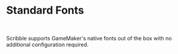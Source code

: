# Standard Fonts

&nbsp;

Scribble supports GameMaker's native fonts out of the box with no additional configuration required.